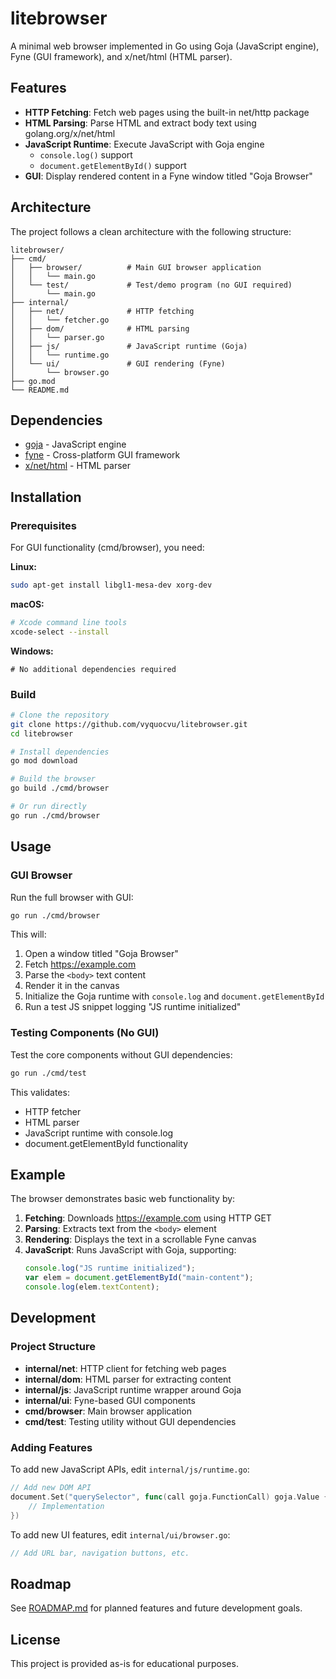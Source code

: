 # litebrowser

A minimal web browser implemented in Go using Goja (JavaScript engine), Fyne (GUI framework), and x/net/html (HTML parser).

## Features

- **HTTP Fetching**: Fetch web pages using the built-in net/http package
- **HTML Parsing**: Parse HTML and extract body text using golang.org/x/net/html
- **JavaScript Runtime**: Execute JavaScript with Goja engine
  - `console.log()` support
  - `document.getElementById()` support
- **GUI**: Display rendered content in a Fyne window titled "Goja Browser"

## Architecture

The project follows a clean architecture with the following structure:

```
litebrowser/
├── cmd/
│   ├── browser/          # Main GUI browser application
│   │   └── main.go
│   └── test/             # Test/demo program (no GUI required)
│       └── main.go
├── internal/
│   ├── net/              # HTTP fetching
│   │   └── fetcher.go
│   ├── dom/              # HTML parsing
│   │   └── parser.go
│   ├── js/               # JavaScript runtime (Goja)
│   │   └── runtime.go
│   └── ui/               # GUI rendering (Fyne)
│       └── browser.go
├── go.mod
└── README.md
```

## Dependencies

- [goja](https://github.com/dop251/goja) - JavaScript engine
- [fyne](https://fyne.io/) - Cross-platform GUI framework
- [x/net/html](https://pkg.go.dev/golang.org/x/net/html) - HTML parser

## Installation

### Prerequisites

For GUI functionality (cmd/browser), you need:

**Linux:**
```bash
sudo apt-get install libgl1-mesa-dev xorg-dev
```

**macOS:**
```bash
# Xcode command line tools
xcode-select --install
```

**Windows:**
```
# No additional dependencies required
```

### Build

```bash
# Clone the repository
git clone https://github.com/vyquocvu/litebrowser.git
cd litebrowser

# Install dependencies
go mod download

# Build the browser
go build ./cmd/browser

# Or run directly
go run ./cmd/browser
```

## Usage

### GUI Browser

Run the full browser with GUI:

```bash
go run ./cmd/browser
```

This will:
1. Open a window titled "Goja Browser"
2. Fetch https://example.com
3. Parse the `<body>` text content
4. Render it in the canvas
5. Initialize the Goja runtime with `console.log` and `document.getElementById`
6. Run a test JS snippet logging "JS runtime initialized"

### Testing Components (No GUI)

Test the core components without GUI dependencies:

```bash
go run ./cmd/test
```

This validates:
- HTTP fetcher
- HTML parser
- JavaScript runtime with console.log
- document.getElementById functionality

## Example

The browser demonstrates basic web functionality by:

1. **Fetching**: Downloads https://example.com using HTTP GET
2. **Parsing**: Extracts text from the `<body>` element
3. **Rendering**: Displays the text in a scrollable Fyne canvas
4. **JavaScript**: Runs JavaScript with Goja, supporting:
   ```javascript
   console.log("JS runtime initialized");
   var elem = document.getElementById("main-content");
   console.log(elem.textContent);
   ```

## Development

### Project Structure

- **internal/net**: HTTP client for fetching web pages
- **internal/dom**: HTML parser for extracting content
- **internal/js**: JavaScript runtime wrapper around Goja
- **internal/ui**: Fyne-based GUI components
- **cmd/browser**: Main browser application
- **cmd/test**: Testing utility without GUI dependencies

### Adding Features

To add new JavaScript APIs, edit `internal/js/runtime.go`:

```go
// Add new DOM API
document.Set("querySelector", func(call goja.FunctionCall) goja.Value {
    // Implementation
})
```

To add new UI features, edit `internal/ui/browser.go`:

```go
// Add URL bar, navigation buttons, etc.
```

## Roadmap

See [ROADMAP.md](ROADMAP.md) for planned features and future development goals.

## License

This project is provided as-is for educational purposes.
